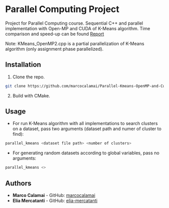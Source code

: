 # Parallel Computing Project
Project for Parallel Computing course. Sequential C++ and parallel implementation with Open-MP and CUDA of K-Means algorithm. Time comparison and speed-up can be found [Report](https://github.com/marcocalamai/Kmeans-OpenMP--Cuda/blob/master/Report/Report.pdf)

Note: KMeans_OpenMP2.cpp is a partial parallelization of K-Means algorithm (only assignment phase parallelized). 

## Installation

1. Clone the repo.
```sh
git clone https://github.com/marcocalamai/Parallel-Kmeans-OpenMP-and-Cuda
```
2. Build with CMake.

## Usage

- For run K-Means algorithm with all implementations to search clusters on a dataset, pass two arguments (dataset path and numer of cluster to find):
```bash 
parallel_kmeans <dataset file path> <number of clusters>
```
- For generating random datasets according to global variables, pass no arguments:
```bash 
parallel_kmeans <>
```

## Authors
* **Marco Calamai** - GitHub: [marcocalamai](https://github.com/marcocalamai)
* **Elia Mercatanti** - GitHub: [elia-mercatanti](https://github.com/elia-mercatanti)

